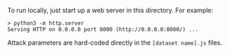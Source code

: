 To run locally, just start up a web server in this directory. For example:

```
> python3 -m http.server
Serving HTTP on 0.0.0.0 port 8000 (http://0.0.0.0:8000/) ...
```

Attack parameters are hard-coded directly in the `[dataset name].js` files.